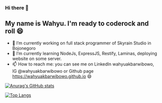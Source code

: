 ### Hi there 👋

## My name is Wahyu. I'm ready to coderock and roll 😄

- 🔭 I’m currently working on full stack programmer of Skyrain Studio in Bojonegoro
- 🌱 I’m currently learning NodeJs, ExpressJS, Restify, Laminas, deploying website on some server.
- 📫 How to reach me: you can see me on LinkedIn wahyuakbarwibowo, IG @wahyuakbarwibowo or Github page https://wahyuakbarwibowo.github.io 😄

[![Anurag's GitHub stats](https://github-readme-stats.vercel.app/api?username=wahyuakbarwibowo)](https://github.com/anuraghazra/github-readme-stats)

[![Top Langs](https://github-readme-stats.vercel.app/api/top-langs/?username=wahyuakbarwibowo)](https://github.com/anuraghazra/github-readme-stats)

<!--
**wahyuakbarwibowo/wahyuakbarwibowo** is a ✨ _special_ ✨ repository because its `README.md` (this file) appears on your GitHub profile.

Here are some ideas to get you started:

- 🔭 I’m currently working on ...
- 🌱 I’m currently learning ...
- 👯 I’m looking to collaborate on ...
- 🤔 I’m looking for help with ...
- 💬 Ask me about ...
- 📫 How to reach me: ...
- 😄 Pronouns: ...
- ⚡ Fun fact: ...
-->
